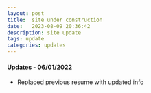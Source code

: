 ```yaml
---
layout: post
title:  site under construction
date:   2023-08-09 20:36:42
description: site update
tags: update
categories: updates
---
```

#### Updates - 06/01/2022 
<ul>
    <li>Replaced previous resume with updated info</li>
</ul>